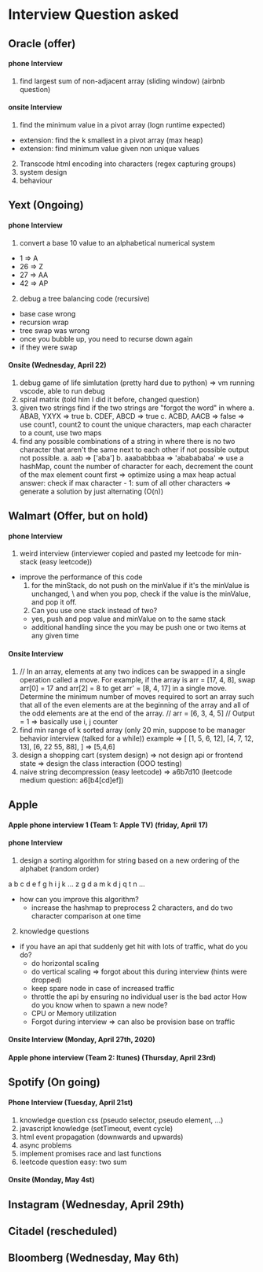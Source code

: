
# Interview Question asked

## Oracle (offer)

#### phone Interview
1. find largest sum of non-adjacent array (sliding window) (airbnb question)

#### onsite Interview
1. find the minimum value in a pivot array (logn runtime expected)
 - extension: find the k smallest in a pivot array (max heap)
 - extension: find minimum value given non unique values
2. Transcode html encoding into characters (regex capturing groups)
3. system design
4. behaviour

## Yext (Ongoing)

#### phone Interview
1. convert a base 10 value to an alphabetical numerical system
 - 1 => A
 - 26 => Z
 - 27 => AA
 - 42 => AP
2. debug a tree balancing code (recursive)
 - base case wrong
 - recursion wrap
 - tree swap was wrong
 - once you bubble up, you need to recurse down again
 - if they were swap

#### Onsite (Wednesday, April 22)
1. debug game of life simlutation (pretty hard due to python)
  => vm running vscode, able to run debug
2. spiral matrix (told him I did it before, changed question)
  1. given two strings find if the two strings are "forgot the word" in where
    a. ABAB, YXYX => true
    b. CDEF, ABCD => true
    c. ACBD, AACB => false
    => use count1, count2 to count the unique characters, map each character to a count, use two maps
  2. find any possible combinations of a string in where
  there is no two character that aren't the same next to each other
  if not possible output not possible.
    a. aab => ['aba']
    b. aaababbbaa => 'ababababa'
      => use a hashMap, count the number of character for each, 
       decrement the count of the max element count first
      => optimize using a max heap
      actual answer: check if max character - 1: sum of all other characters
        => generate a solution by just alternating (O(n))

## Walmart (Offer, but on hold)

#### phone Interview
1. weird interview (interviewer copied and pasted my leetcode for min-stack (easy leetcode))
  - improve the performance of this code
    1. for the minStack, do not push on the minValue if it's the minValue is unchanged, \\
     and when you pop, check if the value is the minValue, and pop it off.
    2. Can you use one stack instead of two?
     - yes, push and pop value and minValue on to the same stack
     - additional handling since the you may be push one or two items at any given time

#### Onsite Interview
1. // In an array, elements at any two indices can be swapped in a single operation called a move. For example, if the array is arr = [17, 4, 8], swap arr[0] = 17 and arr[2] = 8 to get arr' = [8, 4, 17] in a single move. Determine the minimum number of moves required to sort an array such that all of the even elements are at the beginning of the array and all of the odd elements are at the end of the array.
// arr = [6, 3, 4, 5]
// Output = 1
 => basically use i, j counter
2. find min range of k sorted array
 (only 20 min, suppose to be manager behavior interview (talked for a while))
 example => [
     [1, 5, 6, 12],
     [4, 7, 12, 13],
     [6, 22 55, 88],
 ] => [5,4,6]
3. design a shopping cart (system design)
 => not design api or frontend state
 => design the class interaction (OOO testing)
4. naive string decompression (easy leetcode)
 => a6b7d10
 (leetcode medium question: a6[b4[cd]ef])

## Apple

#### Apple phone interview 1 (Team 1: Apple TV) (friday, April 17)

#### phone Interview
1. design a sorting algorithm for string based on a new
ordering of the alphabet (random order)

a b c d e f g h i j k ...
z g d a m k d j q t n ...

  - how can you improve this algorithm?
    - increase the hashmap to preprocess 2 characters, and
    do two character comparison at one time
2. knowledge questions
  - if you have an api that suddenly get hit with lots of traffic,
  what do you do?
    - do horizontal scaling
    - do vertical scaling => forgot about this during interview (hints were dropped)
    - keep spare node in case of increased traffic
    - throttle the api by ensuring no individual user is the bad actor
    How do you know when to spawn a new node?
     - CPU or Memory utilization
     - Forgot during interview => can also be provision base on traffic

#### Onsite Interview (Monday, April 27th, 2020)


#### Apple phone interview (Team 2: Itunes) (Thursday, April 23rd)

## Spotify (On going)

#### Phone Interview  (Tuesday, April 21st)
1. knowledge question css (pseudo selector, pseudo element, ...)
2. javascript knowledge (setTimeout, event cycle)
3. html event propagation (downwards and upwards)
4. async problems
5. implement promises race and last functions
6. leetcode question easy: two sum

#### Onsite (Monday, May 4st)

## Instagram (Wednesday, April 29th)
## Citadel (rescheduled)
## Bloomberg (Wednesday, May 6th)





